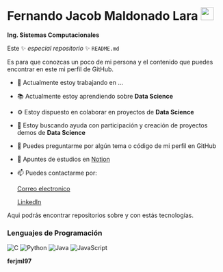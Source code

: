 # Fernando Jacob Maldonado Lara  <img src= "https://cdnjs.cloudflare.com/ajax/libs/twemoji/13.0.2/72x72/1f1f2-1f1fd.png" width="30" >  

**Ing. Sistemas Computacionales** 


Este ✨ _especial repositorio_ ✨ `README.md` 

Es para que conozcas un poco de mi persona y el contenido que puedes encontrar en este mi perfil de GitHub.



- 💼  Actualmente estoy trabajando en ...
- 📚  Actualmente estoy aprendiendo sobre **Data Science**
- ⚙   Estoy dispuesto en colaborar en proyectos de **Data Science** 
- 👀  Estoy buscando ayuda con participación y creación de proyectos demos de **Data Science** 
- 💬  Puedes preguntarme por algún tema o código de mi perfil en GitHub
- 📓  Apuntes de estudios en <a href="https://www.notion.so/ferjml97">Notion</a>
- 📫  Puedes contactarme por:
  
  <a href= "ferjml97@gmail.com">Correo electronico</a>
  
  <a href= "https://www.linkedin.com/in/ferjml97/">LinkedIn</a>
       
Aqui podrás encontrar repositorios sobre y con estás tecnologías.

### Lenguajes de Programación
  
![C](http://img.shields.io/badge/-C-A8B9CC?style=flat-square&logo=c&logoColor=ffffff)
![Python](http://img.shields.io/badge/-Python-3776AB?style=flat-square&logo=python&logoColor=ffffff)
![Java](http://img.shields.io/badge/-Java-5B4638?style=flat-square&logo=java&logoColor=ffffff)
![JavaScript](https://img.shields.io/badge/-JavaScript-F7DF1E?style=flat-square&logo=javascript&logoColor=ffffff)

  **ferjml97**
